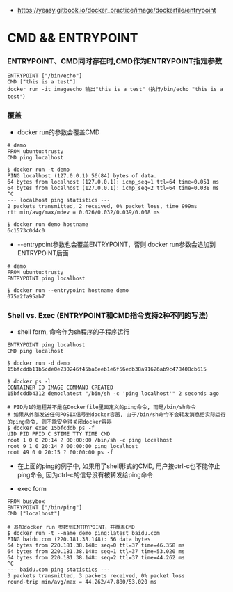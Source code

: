 * https://yeasy.gitbook.io/docker_practice/image/dockerfile/entrypoint

# CMD && ENTRYPOINT
### ENTRYPOINT、CMD同时存在时,CMD作为ENTRYPOINT指定参数
```
ENTRYPOINT ["/bin/echo"] 
CMD ["this is a test"]
docker run -it imageecho 输出"this is a test"（执行/bin/echo "this is a test"）
```

### 覆盖
* docker run的参数会覆盖CMD
```
# demo
FROM ubuntu:trusty
CMD ping localhost
```
```
$ docker run -t demo
PING localhost (127.0.0.1) 56(84) bytes of data.
64 bytes from localhost (127.0.0.1): icmp_seq=1 ttl=64 time=0.051 ms
64 bytes from localhost (127.0.0.1): icmp_seq=2 ttl=64 time=0.038 ms
^C
--- localhost ping statistics ---
2 packets transmitted, 2 received, 0% packet loss, time 999ms
rtt min/avg/max/mdev = 0.026/0.032/0.039/0.008 ms
```
```
$ docker run demo hostname
6c1573c0d4c0

```
* --entrypoint参数也会覆盖ENTRYPOINT，否则 docker run参数会追加到ENTRYPOINT后面
```
# demo
FROM ubuntu:trusty
ENTRYPOINT ping localhost
```
```
$ docker run --entrypoint hostname demo
075a2fa95ab7
```

### Shell vs. Exec (ENTRYPOINT和CMD指令支持2种不同的写法)
* shell form, 命令作为sh程序的子程序运行
```
ENTRYPOINT ping localhost
CMD ping localhost
```
```
$ docker run -d demo
15bfcddb11b5cde0e230246f45ba6eeb1e6f56edb38a91626ab9c478408cb615

$ docker ps -l
CONTAINER ID IMAGE COMMAND CREATED
15bfcddb4312 demo:latest "/bin/sh -c 'ping localhost'" 2 seconds ago 

# PID为1的进程并不是在Dockerfile里面定义的ping命令, 而是/bin/sh命令
# 如果从外部发送任何POSIX信号到docker容器, 由于/bin/sh命令不会转发消息给实际运行的ping命令, 则不能安全得关闭docker容器
$ docker exec 15bfcddb ps -f
UID PID PPID C STIME TTY TIME CMD
root 1 0 0 20:14 ? 00:00:00 /bin/sh -c ping localhost
root 9 1 0 20:14 ? 00:00:00 ping localhost
root 49 0 0 20:15 ? 00:00:00 ps -f
```
* 在上面的ping的例子中, 如果用了shell形式的CMD, 用户按ctrl-c也不能停止ping命令, 因为ctrl-c的信号没有被转发给ping命令


* exec form
```
FROM busybox
ENTRYPOINT ["/bin/ping"]
CMD ["localhost"]
```
```
# 追加docker run 参数到ENTRYPOINT，并覆盖CMD
$ docker run -t --name demo ping:latest baidu.com
PING baidu.com (220.181.38.148): 56 data bytes
64 bytes from 220.181.38.148: seq=0 ttl=37 time=46.358 ms
64 bytes from 220.181.38.148: seq=1 ttl=37 time=53.020 ms
64 bytes from 220.181.38.148: seq=2 ttl=37 time=44.262 ms
^C
--- baidu.com ping statistics ---
3 packets transmitted, 3 packets received, 0% packet loss
round-trip min/avg/max = 44.262/47.880/53.020 ms
```